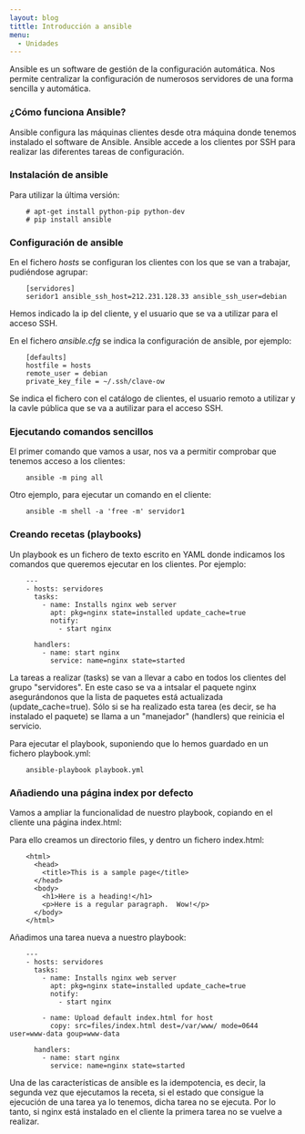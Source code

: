 ```yaml
---
layout: blog
tittle: Introducción a ansible
menu:
  - Unidades
---
```


Ansible es un software de gestión de la configuración automática. Nos permite centralizar la configuración de numerosos servidores de una forma sencilla y automática.

### ¿Cómo funciona Ansible?

Ansible configura las máquinas clientes desde otra máquina donde tenemos instalado el software de Ansible. Ansible accede a los clientes por SSH para realizar las diferentes tareas de configuración.

### Instalación de ansible

Para utilizar la última versión:
      
        # apt-get install python-pip python-dev
        # pip install ansible

### Configuración de ansible

En el fichero *hosts* se configuran los clientes con los que se van a trabajar, pudiéndose agrupar:

        [servidores]
        seridor1 ansible_ssh_host=212.231.128.33 ansible_ssh_user=debian

Hemos indicado la ip del cliente, y el usuario que se va a utilizar para el acceso SSH.

En el fichero *ansible.cfg* se indica la configuración de ansible, por ejemplo:

        [defaults]
        hostfile = hosts
        remote_user = debian
        private_key_file = ~/.ssh/clave-ow

Se indica el fichero con el catálogo de clientes, el usuario remoto a utilizar y la cavle pública que se va a autilizar para el acceso SSH.

### Ejecutando comandos sencillos

El primer comando que vamos a usar, nos va a permitir comprobar que tenemos acceso a los clientes:

        ansible -m ping all

Otro ejemplo, para ejecutar un comando en el cliente:

        ansible -m shell -a 'free -m' servidor1

### Creando recetas (playbooks)

Un playbook es un fichero de texto escrito en YAML  donde indicamos los comandos que queremos ejecutar en los clientes. Por ejemplo:

        ---
        - hosts: servidores
          tasks:
            - name: Installs nginx web server
              apt: pkg=nginx state=installed update_cache=true
              notify:
                - start nginx       

          handlers:
            - name: start nginx
              service: name=nginx state=started

La tareas a realizar (tasks) se van a llevar a cabo en todos los clientes del grupo "servidores". En este caso se va a intsalar el paquete nginx asegurándonos que la lista de paquetes está actualizada (update_cache=true). Sólo si se ha realizado esta tarea (es decir, se ha instalado el paquete) se llama a un "manejador" (handlers) que reinicia el servicio.

Para ejecutar el playbook, suponiendo que lo hemos guardado en un fichero playbook.yml:

        ansible-playbook playbook.yml

### Añadiendo una página index por defecto

Vamos a ampliar la funcionalidad de nuestro playbook, copiando en el cliente una página index.html:

Para ello creamos un directorio files, y dentro un fichero index.html:

        <html>
          <head>
            <title>This is a sample page</title>
          </head>
          <body>
            <h1>Here is a heading!</h1>
            <p>Here is a regular paragraph.  Wow!</p>
          </body>
        </html>

Añadimos una tarea nueva a nuestro playbook:

        ---
        - hosts: servidores
          tasks:
            - name: Installs nginx web server
              apt: pkg=nginx state=installed update_cache=true
              notify:
                - start nginx       

            - name: Upload default index.html for host
              copy: src=files/index.html dest=/var/www/ mode=0644 user=www-data goup=www-data

          handlers:
            - name: start nginx
              service: name=nginx state=started

Una de las características de ansible es la idempotencia, es decir, la segunda vez que ejecutamos la receta, si el estado que consigue la ejecución de una tarea ya lo tenemos, dicha tarea no se ejecuta. Por lo tanto, si nginx está instalado en el cliente la primera tarea no se vuelve a realizar.

